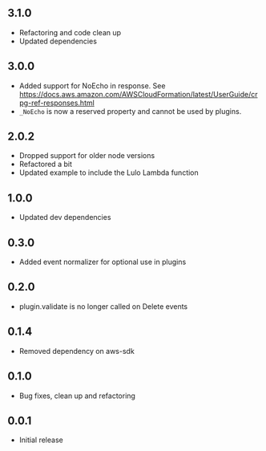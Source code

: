 ## 3.1.0
* Refactoring and code clean up
* Updated dependencies

## 3.0.0
* Added support for NoEcho in response. See https://docs.aws.amazon.com/AWSCloudFormation/latest/UserGuide/crpg-ref-responses.html
* `_NoEcho` is now a reserved property and cannot be used by plugins.

## 2.0.2
* Dropped support for older node versions 
* Refactored a bit
* Updated example to include the Lulo Lambda function

## 1.0.0
* Updated dev dependencies

## 0.3.0
* Added event normalizer for optional use in plugins

## 0.2.0
* plugin.validate is no longer called on Delete events

## 0.1.4
* Removed dependency on aws-sdk

## 0.1.0
* Bug fixes, clean up and refactoring

## 0.0.1
* Initial release
